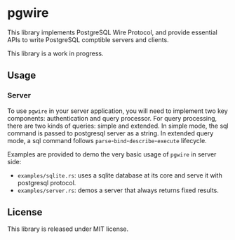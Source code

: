# pgwire

This library implements PostgreSQL Wire Protocol, and provide essential APIs to
write PostgreSQL comptible servers and clients.

This library is a work in progress.

## Usage

### Server

To use `pgwire` in your server application, you will need to implement two key
components: authentication and query processor. For query processing, there are
two kinds of queries: simple and extended. In simple mode, the sql command is
passed to postgresql server as a string. In extended query mode, a sql command
follows `parse`-`bind`-`describe`-`execute` lifecycle.

Examples are provided to demo the very basic usage of `pgwire` in server side:

- `examples/sqlite.rs`: uses a sqlite database at its core and serve it with
  postgresql protocol.
- `examples/server.rs`: demos a server that always returns fixed results.

## License

This library is released under MIT license.
